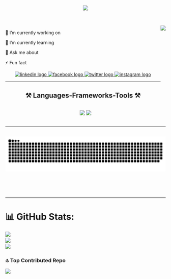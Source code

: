 

<h1 align="center">
    <img src="https://readme-typing-svg.herokuapp.com/?font=Quicksand&size=37&center=true&vCenter=true&width=600&height=80&duration=3000&lines=Hi+There!+👋;+I'm+Tengku+Aizad;" />
</h1>

<h3 align="center"></h3>

<br/>

<img align="right" height="230" src="https://giffiles.alphacoders.com/220/220281.gif"  />
<div align="left">
 
 🔭 I’m currently working on
 
 🌱 I’m currently learning 

💬 Ask me about

⚡ Fun fact 

 </div>
 
<div align="center"> 
  
   <a href="https://www.linkedin.com/in/tgaizad/" target="_blank">
    <img src="https://img.shields.io/static/v1?message=LinkedIn&logo=linkedin&label=&color=0077B5&logoColor=white&labelColor=&style=for-the-badge" height="35" alt="linkedin logo"  />
  </a>
  <a href="https://www.facebook.com/tengku.aizad.71" target="_blank">
    <img src="https://img.shields.io/static/v1?message=Facebook&logo=facebook&label=&color=1877F2&logoColor=white&labelColor=&style=for-the-badge" height="35" alt="facebook logo"  />
  </a>
  <a href="https://x.com/tgxzd_" target="_blank">
    <img src="https://img.shields.io/static/v1?message=Twitter&logo=twitter&label=&color=1DA1F2&logoColor=white&labelColor=&style=for-the-badge" height="35" alt="twitter logo"  />
  </a>
  <a href="https://www.instagram.com/tgxzd/?next=%2F" target="_blank">
    <img src="https://img.shields.io/static/v1?message=Instagram&logo=instagram&label=&color=E4405F&logoColor=white&labelColor=&style=for-the-badge" height="35" alt="instagram logo"  />
  </a>
  
</div>

 <hr/>
 
<h2 align="center">⚒️ Languages-Frameworks-Tools ⚒️</h2>
<br/>
<div align="center">
    <img src="https://skillicons.dev/icons?i=react,bootstrap,html,css,tailwind,git,php,docker" />
    <img src="https://skillicons.dev/icons?i=nodejs,javascript,express,mongodb,c,nextjs,mysql" /><br>
</div>

<br/>
<hr/>

<div align="center">
  
  <br>
  <img alt="snake eating my contributions" src="https://raw.githubusercontent.com/salesp07/salesp07/output/github-contribution-grid-snake.svg" />
  
  <br/><br/><br/>
</div>

<hr/>



# 📊 GitHub Stats:
![](https://github-readme-stats.vercel.app/api?username=tgxzd&theme=great-gatsby&hide_border=true&include_all_commits=false&count_private=false)<br/>
![](https://github-readme-streak-stats.herokuapp.com/?user=tgxzd&theme=great-gatsby&hide_border=true)<br/>
![](https://github-readme-stats.vercel.app/api/top-langs/?username=tgxzd&theme=great-gatsby&hide_border=true&include_all_commits=false&count_private=false&layout=compact)

### 🔝 Top Contributed Repo
![](https://github-contributor-stats.vercel.app/api?username=tgxzd&limit=5&theme=shadow_blue&combine_all_yearly_contributions=true)

<!-- Proudly created with GPRM ( https://gprm.itsvg.in ) -->
